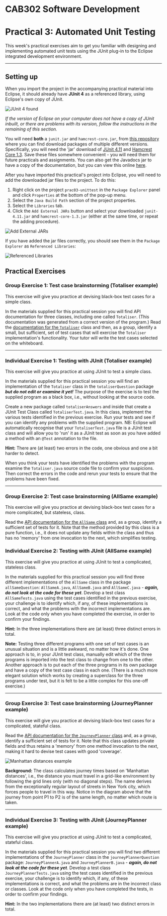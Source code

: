 CAB302 Software Development
===========================

# Practical 3: Automated Unit Testing #

This week's practical exercises aim to get you familiar with designing and implementing automated unit tests using the JUnit plug-in to the Eclipse integrated development environment.

* * *

## Setting up ##

When you import the project in the accompanying practical material into Eclipse, it should already have **JUnit 4** as a referenced library, using Eclipse's own copy of JUnit.

![JUnit 4 found](imgs/junitlibinstalled.png "JUnit 4 found")

*If the version of Eclipse on your computer does not have a copy of JUnit inbuilt, or there are problems with its version, follow the instructions in the remaining of this section.*

You will need __both__ a `junit.jar` and `hamcrest-core.jar`, from [this repository](https://github.com/junit-team/junit/wiki/Download-and-Install) where you can find download packages of multiple different versions. Specifically, you will need the 'jar' download of [JUnit 4.11](http://search.maven.org/remotecontent?filepath=junit/junit/4.11/junit-4.11.jar) and [Hamcrest Core 1.3](http://search.maven.org/remotecontent?filepath=org/hamcrest/hamcrest-core/1.3/hamcrest-core-1.3.jar).
Save these files somewhere convenient - you will need them for future practicals and assignments.
You can also get the Javadocs jar to have a copy of the documentation, but you can view this online [here](http://junit.sourceforge.net/javadoc/).

After you have imported this practical's project into Eclipse, you will need to add the downloaded jar files to the project. To do this:

1. Right click on the project `prac03-unittest` in the `Package Explorer` panel and click `Properties` at the bottom of the pop-up menu.
2. Select the `Java Build Path` section of the project properties.
3. Select the `Libraries` tab.
4. Click the `Add External JARs` button and select your downloaded `junit-4.11.jar` and `hamcrest-core-1.3.jar` (either at the same time, or repeat the adding procedure).

![Add External JARs](imgs/addexternal.png "Add External JARs")

If you have added the jar files correctly, you should see them in the `Package Explorer` as `Referenced Libraries`:

![Referenced Libraries](imgs/referencedlibs.png "Referenced Libraries")

## Practical Exercises ##

### Group Exercise 1: Test case brainstorming (Totaliser example) ###

This exercise will give you practice at devising black-box test cases for a simple class. 

In the materials supplied for this practical session you will find API documentation for three classes, including one called `Totaliser`. (This documentation was generated from a correct version of the program.) Read the [documentation for the `Totaliser`](doc/TotaliserAPI/index.html) class and then, as a group, identify a small, but sufficient, set of test cases that will exercise the `Totaliser` implementation's functionality. Your tutor will write the test cases selected on the whiteboard.

* * *

### Individual Exercise 1: Testing with JUnit (Totaliser example) ###

This exercise will give you practice at using JUnit to test a simple class.

In the materials supplied for this practical session you will find an implementation of the `Totaliser` class in the `totaliserQuestion` package ***but do not edit or examine it yet!*** The purpose of the exercise is to test the supplied program as a black box, i.e., without looking at the source code.

Create a new package called `totaliserAnswers` and inside that create a JUnit Test Class called `TotaliserTest.java`. In this class, implement the various tests identified in the previous exercise. Run your tests and see if you can identify any problems with the supplied program. NB: Eclipse will automatically recognise that your `TotaliserTest.java` file is a JUnit test class and will allow you to 'run' it as a JUnit test as soon as you have added a method with an `@Test` annotation to the file.

**Hint:** There are (at least) two errors in the code, one obvious and one a bit harder to detect.

When you think your tests have identified the problems with the program examine the `Totaliser.java` source code file to confirm your suspicions. Then correct the errors in the code and rerun your tests to ensure that the problems have been fixed.

* * *

### Group Exercise 2: Test case brainstorming (AllSame example) ###

This exercise will give you practice at devising black-box test cases for a more complicated, but stateless, class.

Read the [API documentation for the `AllSame` class](doc/AllSameAPI/index.html) and, as a group, identify a sufficient set of tests for it. Note that the method provided by this class is a pure function, i.e., it does not update any fields within the class and thus has no 'memory' from one invocation to the next, which simplifies testing.

### Individual Exercise 2: Testing with JUnit (AllSame example) ###

This exercise will give you practice at using JUnit to test a complicated, stateless class.

In the materials supplied for this practical session you will find three different
implementations of the `AllSame` class in the package `allSameQuestion`: `AllSameA.java`, `AllSameB.java` and `AllSameC.java` - ***again, do not look at the code for these yet***. Develop a test class `AllSameTests.java` using the test cases identified in the previous exercise, your challenge is to identify which, if any, of these implementations is correct, and what the problems with the incorrect implementations are. Look at the code only when you have completed the exercise, in order to confirm your findings.

**Hint:** In the three implementations there are (at least) three distinct errors in total.

**Note:** Testing three different programs with one set of test cases is an unusual situation and is a little awkward, no matter how it's done. One approach is to, in your JUnit test class, manually edit which of the three programs is imported into the test class to change from one to the other. Another approach is to put each of the three programs in its own package and have a copy of the test case class in each one. (There is a much more elegant solution which works by creating a superclass for the three programs under test, but it is felt to be a little complex for this one-off exercise.)

* * *

### Group Exercise 3: Test case brainstorming (JourneyPlanner example) ###

This exercise will give you practice at devising black-box test cases for a complicated, stateful class.

Read the [API documentation for the `JourneyPlanner` class](doc/JourneyPlannerAPI/index.html) and, as a group, identify a sufficient set of tests for it. Note that this class updates private fields and thus retains a 'memory' from one method invocation to the next, making it hard to devise test cases with good 'coverage'.

![Manhattan distances example](imgs/blocks.png "Manhattan distances example")

**Background:** The class calculates journey times based on 'Manhattan distances', i.e., the distance you must travel in a grid-like environment by following the grid lines only (with no diagonal steps). The name derives from the exceptionally regular layout of streets in New York city, which forces people to travel in this way. Notice in the diagram above that the journey from point P1 to P2 is of the same length, no matter which route is taken.

* * *

### Individual Exercise 3: Testing with JUnit (JourneyPlanner example) ###

This exercise will give you practice at using JUnit to test a complicated, stateful class.

In the materials supplied for this practical session you will find two different implementations of the `JourneyPlanner` class in the `journeyPlannerQuestion` package: `JourneyPlannerA.java` and `JourneyPlannerB.java` - ***again, do not look at the code for these yet***.  Develop a test class `JourneyPlannerTests.java` using the test cases identified in the previous exercise, your challenge is to identify which, if any, of these implementations is correct, and what the problems are in the incorrect class or classes. Look at the code only when you have completed the tests, in order to confirm your findings.

**Hint:** In the two implementations there are (at least) two distinct errors in total.
